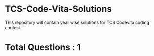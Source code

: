 # TCS-Code-Vita-Solutions
This repository will contain year wise solutions for TCS Codevita coding contest.
# Total Questions : **1**
